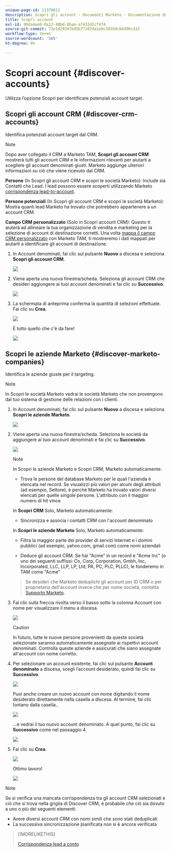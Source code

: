 ```yaml
---
unique-page-id: 11378812
description: Scopri gli account - Documenti Marketo - Documentazione del prodotto
title: Scopri account
exl-id: 90da4ae0-0a12-48bd-8bae-a7431d2cf4f4
source-git-commit: 72e1d29347bd5b77107da1e9c30169cb6490c432
workflow-type: tm+mt
source-wordcount: '585'
ht-degree: 0%

---
```


# Scopri account {#discover-accounts}

Utilizza l’opzione Scopri per identificare potenziali account target.

## Scopri gli account CRM {#discover-crm-accounts}

Identifica potenziali account target dal CRM.

>[!NOTE]
>
>Dopo aver collegato il CRM a Marketo TAM, **Scopri gli account CRM** mostrerà tutti gli account CRM e le informazioni rilevanti per aiutarti a scegliere gli account denominati giusti. Marketo aggiunge ulteriori informazioni su ciò che viene ricevuto dal CRM.

**Persone** (In Scopri gli account CRM e scopri le società Marketo): Include sia Contatti che Lead. I lead possono essere scoperti utilizzando Marketo [corrispondenza lead-to-account](/help/marketo/product-docs/target-account-management/target/named-accounts/lead-to-account-matching.md).

**Persone potenziali** (In Scopri gli account CRM e scopri le società Marketo): Mostra quanti lead Marketo ha trovato che potrebbero appartenere a un account CRM.

**Campo CRM personalizzato** (Solo in Scopri account CRM): Questo ti aiuterà ad allineare la tua organizzazione di vendita e marketing per la selezione di account di destinazione corretti. Una volta [mappa il campo CRM personalizzato](/help/marketo/product-docs/target-account-management/setup-tam/create-a-custom-field-for-crm-discovery.md) con Marketo TAM, ti mostreremo i dati mappati per aiutarti a identificare gli account di destinazione.

1. In Account denominati, fai clic sul pulsante **Nuovo** a discesa e seleziona **Scopri gli account CRM**.

   ![](assets/disc-crm-one.png)

1. Viene aperta una nuova finestra/scheda. Seleziona gli account CRM che desideri aggiungere ai tuoi account denominati e fai clic su **Successivo**.

   ![](assets/disc-crm-two.png)

1. La schermata di anteprima conferma la quantità di selezioni effettuate. Fai clic su **Crea**.

   ![](assets/disc-three.png)

   È tutto quello che c&#39;è da fare!

   ![](assets/disc-four.png)

## Scopri le aziende Marketo {#discover-marketo-companies}

Identifica le aziende giuste per il targeting.

>[!NOTE]
>
>In Scopri le società Marketo vedrai le società Marketo che non provengono dal tuo sistema di gestione delle relazioni con i clienti.

1. In Account denominati, fai clic sul pulsante **Nuovo** a discesa e seleziona **Scopri le aziende Marketo**.

   ![](assets/one-1.png)

1. Viene aperta una nuova finestra/scheda. Seleziona le società da aggiungere ai tuoi account denominati e fai clic su **Successivo**.

   ![](assets/disc-comp-two.png)

   >[!NOTE]
   >
   >In Scopri le aziende Marketo e Scopri CRM, Marketo automaticamente:
   >
   >* Trova le persone del database Marketo per le quali l&#39;azienda è elencata nel record. Se visualizzi più valori per alcuni degli attributi (ad esempio, Settore), è perché Marketo ha trovato valori diversi elencati per quelle singole persone. L&#39;attributo con il maggior numero di hit vince
   >
   >In **Scopri CRM** Solo, Marketo automaticamente:
   >
   >* Sincronizza e associa i contatti CRM con l&#39;account denominato
   >
   >In **Scopri le aziende Marketo** Solo, Marketo automaticamente:
   >
   >* Filtra la maggior parte dei provider di servizi Internet e i domini pubblici (ad esempio, yahoo.com, gmail.com) come nomi aziendali
   >
   >* Deduce gli account CRM. Se hai &quot;Acme&quot; in un record e &quot;Acme Inc&quot; (o uno dei seguenti suffissi: Co, Corp, Corporation, Gmbh, Inc, Incorporated, LLC, LLP, LP, Ltd, PA, PC, PLC, PLLC), le fonderemo in TAM come &quot;Acme&quot;

   >
   >Se desideri che Marketo deduplichi gli account per ID CRM o per proprietario dell&#39;account invece che per nome società, contatta [Supporto Marketo](https://nation.marketo.com/t5/Support/ct-p/Support).

1. Fai clic sulla freccia rivolta verso il basso sotto la colonna Account con nome per visualizzare il menu a discesa.

   ![](assets/disc-comp-three.png)

   >[!CAUTION]
   >
   >In futuro, tutte le nuove persone provenienti da queste società selezionate saranno automaticamente assegnate ai rispettivi account denominati. Controlla queste aziende e assicurati che siano assegnate all&#39;account con nome corretto.

1. Per selezionare un account esistente, fai clic sul pulsante **Account denominato** a discesa, scegli l’account desiderato, quindi fai clic su **Successivo**.

   ![](assets/disc-comp-four.png)

   Puoi anche creare un nuovo account con nome digitando il nome desiderato direttamente nella casella a discesa. Al termine, fai clic lontano dalla casella..

   ![](assets/disc-comp-five.png)

   ...e vedrai il tuo nuovo account denominato. A quel punto, fai clic su **Successivo** come nel passaggio 4.

   ![](assets/disc-comp-six.png)

1. Fai clic su **Crea**.

   ![](assets/disc-comp-seven.png)

   Ottimo lavoro!

   ![](assets/disc-co-six.png)

>[!NOTE]
>
>Se si verifica una mancata corrispondenza tra gli account CRM selezionati e ciò che si trova nella griglia di Discover CRM, è probabile che ciò sia dovuto a uno o più dei seguenti elementi:
>
>* Avere diversi account CRM con nomi simili che sono stati deduplicati
>* La successiva sincronizzazione pianificata non si è ancora verificata


>[!MORELIKETHIS]
>
>[Corrispondenza lead a conto](/help/marketo/product-docs/target-account-management/target/named-accounts/lead-to-account-matching.md)
